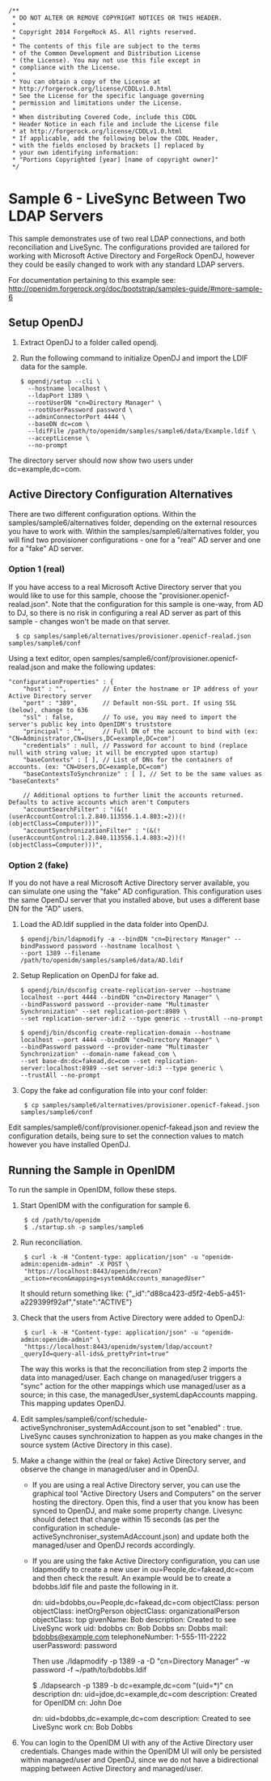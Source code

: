     /**
     * DO NOT ALTER OR REMOVE COPYRIGHT NOTICES OR THIS HEADER.
     *
     * Copyright 2014 ForgeRock AS. All rights reserved.
     *
     * The contents of this file are subject to the terms
     * of the Common Development and Distribution License
     * (the License). You may not use this file except in
     * compliance with the License.
     *
     * You can obtain a copy of the License at
     * http://forgerock.org/license/CDDLv1.0.html
     * See the License for the specific language governing
     * permission and limitations under the License.
     *
     * When distributing Covered Code, include this CDDL
     * Header Notice in each file and include the License file
     * at http://forgerock.org/license/CDDLv1.0.html
     * If applicable, add the following below the CDDL Header,
     * with the fields enclosed by brackets [] replaced by
     * your own identifying information:
     * "Portions Copyrighted [year] [name of copyright owner]"
     */

Sample 6 - LiveSync Between Two LDAP Servers
============================================

This sample demonstrates use of two real LDAP connections, and both
reconciliation and LiveSync. The configurations provided are tailored
for working with Microsoft Active Directory and ForgeRock OpenDJ, however
they could be easily changed to work with any standard LDAP servers.

For documentation pertaining to this example see:
http://openidm.forgerock.org/doc/bootstrap/samples-guide/#more-sample-6

Setup OpenDJ
------------
1.  Extract OpenDJ to a folder called opendj.

2.  Run the following command to initialize OpenDJ and import the LDIF data for the sample.

        $ opendj/setup --cli \
          --hostname localhost \
          --ldapPort 1389 \
          --rootUserDN "cn=Directory Manager" \
          --rootUserPassword password \
          --adminConnectorPort 4444 \
          --baseDN dc=com \
          --ldifFile /path/to/openidm/samples/sample6/data/Example.ldif \
          --acceptLicense \
          --no-prompt

The directory server should now show two users under dc=example,dc=com.


Active Directory Configuration Alternatives
-------------------------------------------

There are two different configuration options. Within the 
samples/sample6/alternatives folder, depending on the external resources you
 have to work with. Within the 
samples/sample6/alternatives folder, you will find two provisioner configurations - 
one for a "real" AD server and one for a "fake" AD server. 

### Option 1 (real)
If you have access to a real Microsoft Active Directory server that you
would like to use for this sample, choose the "provisioner.openicf-realad.json".
Note that the configuration for this sample is one-way, from AD to DJ, so there
is no risk in configuring a real AD server as part of this sample - changes won't
be made on that server.

      $ cp samples/sample6/alternatives/provisioner.openicf-realad.json samples/sample6/conf

Using a text editor, open samples/sample6/conf/provisioner.openicf-realad.json and
make the following updates:

    "configurationProperties" : {
        "host" : "",          // Enter the hostname or IP address of your Active Directory server
        "port" : "389",       // Default non-SSL port. If using SSL (below), change to 636
        "ssl" : false,        // To use, you may need to import the server's public key into OpenIDM's truststore
        "principal" : "",     // Full DN of the account to bind with (ex: "CN=Administrator,CN=Users,DC=example,DC=com")
        "credentials" : null, // Password for account to bind (replace null with string value; it will be encrypted upon startup)
        "baseContexts" : [ ], // List of DNs for the containers of accounts. (ex: "CN=Users,DC=example,DC=com")
        "baseContextsToSynchronize" : [ ], // Set to be the same values as "baseContexts"

        // Additional options to further limit the accounts returned. Defaults to active accounts which aren't Computers
        "accountSearchFilter" : "(&(!(userAccountControl:1.2.840.113556.1.4.803:=2))(!(objectClass=Computer)))",
        "accountSynchronizationFilter" : "(&(!(userAccountControl:1.2.840.113556.1.4.803:=2))(!(objectClass=Computer)))",

### Option 2 (fake)
If you do not have a real Microsoft Active Directory server available, you can
simulate one using the "fake" AD configuration. This configuration uses the same OpenDJ
server that you installed above, but uses a different base DN for the "AD" users. 

1.  Load the AD.ldif supplied in the data folder into OpenDJ.

        $ opendj/bin/ldapmodify -a --bindDN "cn=Directory Manager" --bindPassword password --hostname localhost \
        --port 1389 --filename /path/to/openidm/samples/sample6/data/AD.ldif

2.  Setup Replication on OpenDJ for fake ad.

        $ opendj/bin/dsconfig create-replication-server --hostname localhost --port 4444 --bindDN "cn=Directory Manager" \
        --bindPassword password --provider-name "Multimaster Synchronization" --set replication-port:8989 \
        --set replication-server-id:2 --type generic --trustAll --no-prompt

        $ opendj/bin/dsconfig create-replication-domain --hostname localhost --port 4444 --bindDN "cn=Directory Manager" \
        --bindPassword password --provider-name "Multimaster Synchronization" --domain-name fakead_com \
        --set base-dn:dc=fakead,dc=com --set replication-server:localhost:8989 --set server-id:3 --type generic \
        --trustAll --no-prompt

3. Copy the fake ad configuration file into your conf folder:

        $ cp samples/sample6/alternatives/provisioner.openicf-fakead.json samples/sample6/conf

Edit samples/sample6/conf/provisioner.openicf-fakead.json and review the configuration details,
being sure to set the connection values to match however you have installed OpenDJ.

Running the Sample in OpenIDM
-----------------------------

To run the sample in OpenIDM, follow these steps.

1. Start OpenIDM with the configuration for sample 6.

        $ cd /path/to/openidm
        $ ./startup.sh -p samples/sample6

2. Run reconciliation.

        $ curl -k -H "Content-type: application/json" -u "openidm-admin:openidm-admin" -X POST \
        "https://localhost:8443/openidm/recon?_action=recon&mapping=systemAdAccounts_managedUser"

	It should return something like:
        {"_id":"d88ca423-d5f2-4eb5-a451-a229399f92af","state":"ACTIVE"}

3. Check that the users from Active Directory were added to OpenDJ:

        $ curl -k -H "Content-type: application/json" -u "openidm-admin:openidm-admin" \
        "https://localhost:8443/openidm/system/ldap/account?_queryId=query-all-ids&_prettyPrint=true"

    The way this works is that the reconciliation from step 2 imports the data into managed/user.
    Each change on managed/user triggers a "sync" action for the other mappings which use managed/user
    as a source; in this case, the managedUser_systemLdapAccounts mapping. This mapping updates
    OpenDJ.

4. Edit samples/sample6/conf/schedule-activeSynchroniser_systemAdAccount.json
to set "enabled" : true. LiveSync causes synchronization to happen as you
make changes in the source system (Active Directory in this case).

5. Make a change within the (real or fake) Active Directory server, and observe the change in managed/user and in OpenDJ.

    *  If you are using a real Active Directory server, you can use the graphical tool
"Active Directory Users and Computers" on the server hosting the directory. Open
this, find a user that you know has been synced to OpenDJ, and make some property
change. Livesync should detect that change within 15 seconds (as per the configuration
in schedule-activeSynchroniser_systemAdAccount.json) and update both the managed/user
and OpenDJ records accordingly.

    *  If you are using the fake Active Directory configuration, you can use ldapmodify to
create a new user in ou=People,dc=fakead,dc=com and then check the result. An example would be to create a bdobbs.ldif
file and paste the following in it.

        dn: uid=bdobbs,ou=People,dc=fakead,dc=com
        objectClass: person
        objectClass: inetOrgPerson
        objectClass: organizationalPerson
        objectClass: top
        givenName: Bob
        description: Created to see LiveSync work
        uid: bdobbs
        cn: Bob Dobbs
        sn: Dobbs
        mail: bdobbs@example.com
        telephoneNumber: 1-555-111-2222
        userPassword: password

        Then use ./ldapmodify -p 1389 -a -D "cn=Directory Manager" -w password -f ~/path/to/bdobbs.ldif

        $ ./ldapsearch -p 1389 -b dc=example,dc=com "(uid=*)" cn description
        dn: uid=jdoe,dc=example,dc=com
        description: Created for OpenIDM
        cn: John Doe

        dn: uid=bdobbs,dc=example,dc=com
        description: Created to see LiveSync work
        cn: Bob Dobbs

6. You can login to the OpenIDM UI with any of the Active Directory user credentials. Changes
made within the OpenIDM UI will only be persisted within managed/user and OpenDJ, since we
do not have a bidirectional mapping between Active Directory and managed/user.

